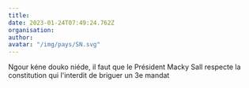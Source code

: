 ```yaml
---
title: 
date: 2023-01-24T07:49:24.762Z
organisation: 
author: 
avatar: "/img/pays/SN.svg"
---
```


Ngour kéne douko niéde, il faut que le Président Macky Sall respecte la constitution qui l'interdit de briguer un 3e mandat 